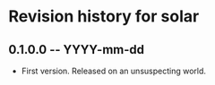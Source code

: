 # Revision history for solar

## 0.1.0.0 -- YYYY-mm-dd

* First version. Released on an unsuspecting world.

